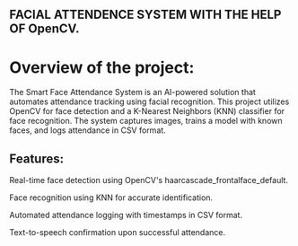 ## FACIAL ATTENDENCE SYSTEM WITH THE HELP OF OpenCV.

# Overview of  the project:

The Smart Face Attendance System is an AI-powered solution that automates attendance tracking using facial recognition. This project utilizes OpenCV for face detection and a K-Nearest Neighbors (KNN) classifier for face recognition. The system captures images, trains a model with known faces, and logs attendance in CSV format.

## Features:

Real-time face detection using OpenCV's haarcascade_frontalface_default.

Face recognition using KNN for accurate identification.

Automated attendance logging with timestamps in CSV format.

Text-to-speech confirmation upon successful attendance.


